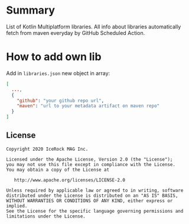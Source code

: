 # Summary
List of Kotlin Multiplatform libraries. 
All info about libraries automatically fetch from maven everyday by GitHub Scheduled Action.

# How to add own lib
Add in `libraries.json` new object in array:
```json
[
  ...,
  {
    "github": "your github repo url",
    "maven": "url to your metadata artifact on maven repo"
  }
]
```

## License
        
    Copyright 2020 IceRock MAG Inc.
    
    Licensed under the Apache License, Version 2.0 (the "License");
    you may not use this file except in compliance with the License.
    You may obtain a copy of the License at
    
       http://www.apache.org/licenses/LICENSE-2.0
    
    Unless required by applicable law or agreed to in writing, software
    distributed under the License is distributed on an "AS IS" BASIS,
    WITHOUT WARRANTIES OR CONDITIONS OF ANY KIND, either express or implied.
    See the License for the specific language governing permissions and
    limitations under the License.
